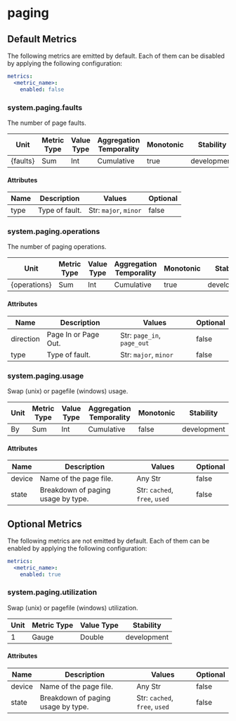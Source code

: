 [comment]: <> (Code generated by mdatagen. DO NOT EDIT.)

# paging

## Default Metrics

The following metrics are emitted by default. Each of them can be disabled by applying the following configuration:

```yaml
metrics:
  <metric_name>:
    enabled: false
```

### system.paging.faults

The number of page faults.

| Unit | Metric Type | Value Type | Aggregation Temporality | Monotonic | Stability |
| ---- | ----------- | ---------- | ----------------------- | --------- | --------- |
| {faults} | Sum | Int | Cumulative | true | development |

#### Attributes

| Name | Description | Values | Optional |
| ---- | ----------- | ------ | -------- |
| type | Type of fault. | Str: ``major``, ``minor`` | false |

### system.paging.operations

The number of paging operations.

| Unit | Metric Type | Value Type | Aggregation Temporality | Monotonic | Stability |
| ---- | ----------- | ---------- | ----------------------- | --------- | --------- |
| {operations} | Sum | Int | Cumulative | true | development |

#### Attributes

| Name | Description | Values | Optional |
| ---- | ----------- | ------ | -------- |
| direction | Page In or Page Out. | Str: ``page_in``, ``page_out`` | false |
| type | Type of fault. | Str: ``major``, ``minor`` | false |

### system.paging.usage

Swap (unix) or pagefile (windows) usage.

| Unit | Metric Type | Value Type | Aggregation Temporality | Monotonic | Stability |
| ---- | ----------- | ---------- | ----------------------- | --------- | --------- |
| By | Sum | Int | Cumulative | false | development |

#### Attributes

| Name | Description | Values | Optional |
| ---- | ----------- | ------ | -------- |
| device | Name of the page file. | Any Str | false |
| state | Breakdown of paging usage by type. | Str: ``cached``, ``free``, ``used`` | false |

## Optional Metrics

The following metrics are not emitted by default. Each of them can be enabled by applying the following configuration:

```yaml
metrics:
  <metric_name>:
    enabled: true
```

### system.paging.utilization

Swap (unix) or pagefile (windows) utilization.

| Unit | Metric Type | Value Type | Stability |
| ---- | ----------- | ---------- | --------- |
| 1 | Gauge | Double | development |

#### Attributes

| Name | Description | Values | Optional |
| ---- | ----------- | ------ | -------- |
| device | Name of the page file. | Any Str | false |
| state | Breakdown of paging usage by type. | Str: ``cached``, ``free``, ``used`` | false |
